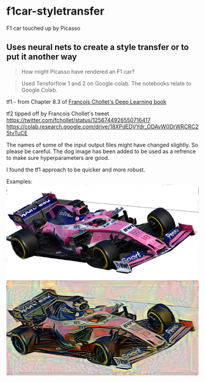 # f1car-styletransfer
F1 car touched up by Picasso

## Uses neural nets to create a style transfer or to put it another way
> How might Picasso have rendered an F1 car?

> Used Tensforflow 1 and 2 on Google colab. The notebooks relate to Google Colab.

tf1 - from Chapter 8.3 of
[Francois Chollet's Deep Learning book](https://www.amazon.co.uk/Deep-Learning-Python-Francois-Chollet/dp/1617294438/ref=sr_1_1?dchild=1&keywords=francois+chollet+deep&qid=1589190028&sr=8-1)

tf2 tipped off by Francois Chollet's tweet https://twitter.com/fchollet/status/1256744926550716417
https://colab.research.google.com/drive/18XPdEDVYdr_ODAvW0DrWRCRC25tvTuCE

The names of some of the input output files might have changed slightly. So please be careful.
The dog image has been added to be used as a refrence to make sure hyperparameters are good.

I found the tf1 approach to be quicker and more robust.

Examples:
![Racing Point Input](https://github.com/DexterDSilva/f1car-styletransfer/blob/master/rp-20hg.jpg) ![Output](https://github.com/DexterDSilva/f1car-styletransfer/blob/master/rp20-pic-1_at_iteration_49.png
)
